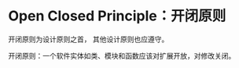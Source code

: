 # Open Closed Principle：开闭原则

开闭原则为设计原则之首， 其他设计原则也应遵守。

开闭原则：一个软件实体如类、模块和函数应该对扩展开放，对修改关闭。

```js

```
